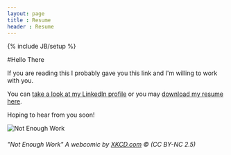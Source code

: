 ```yaml
---
layout: page
title : Resume
header : Resume
---
```

{% include JB/setup %}

#Hello There

If you are reading this I probably gave you this link and I'm willing to work with you.

You can [take a look at my LinkedIn profile](http://ph.linkedin.com/in/gianfaye/) or you may [download my resume here](/assets/docs/gian-faye-paguirigan-resume.pdf).

Hoping to hear from you soon!

![Not Enough Work](http://imgs.xkcd.com/comics/not_enough_work.png)
###### "Not Enough Work" A webcomic by [XKCD.com](http://xkcd.com/) &copy; (CC BY-NC 2.5)